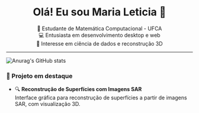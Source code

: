 <h1 align="center">Olá! Eu sou Maria Leticia 👋</h1>

<p align="center">
  🌱 Estudante de Matemática Computacional - UFCA <br/>
  💻 Entusiasta em desenvolvimento desktop e web <br/>
  🔬 Interesse em ciência de dados e reconstrução 3D <br/>
</p>

---
![Anurag's GitHub stats](https://github-readme-stats.vercel.app/api?username=L3tikbet&show_icons=true&theme=synthwave)

### 📌 Projeto em destaque

- 🔍 **Reconstrução de Superfícies com Imagens SAR**  
  Interface gráfica para reconstrução de superfícies a partir de imagens SAR, com visualização 3D.  
  <!--_[Veja aqui]()_

---
<h3 align="center">🔗 Aqui estão minhas redes sociais</h3>

<div align="center">
  <a href="https://www.linkedin.com/in/leticia-oliveira-118709187/" target="_blank">
    <img src="https://img.shields.io/badge/-LinkedIn-0A66C2?style=for-the-badge&logo=linkedin&logoColor=white" />
  </a>
  <a href="mailto:l3tikbet@email.com" target="_blank">
    <img src="https://img.shields.io/badge/-Email-EA4335?style=for-the-badge&logo=gmail&logoColor=white" />
  </a>
  <a href="https://github.com/L3tikbet" target="_blank">
    <img src="https://img.shields.io/badge/-GitHub-181717?style=for-the-badge&logo=github&logoColor=white" />
  </a>
</div>



<p align="center">
  Obrigada por visitar meu perfil! 🌟
</p>


